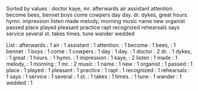 Sorted by values :
doctor kaye, mr. afterwards air assistant attention. become bees, bennet boys come cowpers day day. dr. dykes, great hours. hymn. impression listen made melody, morning music name new organist passed place played pleasant practice rapt recognized rehearsals says service several st. takes times. tune wander wedded 

List :
afterwards : 1
air : 1
assistant : 1
attention. : 1
become : 1
bees, : 1
bennet : 1
boys : 1
come : 1
cowpers : 1
day : 1
day. : 1
doctor : 2
dr. : 1
dykes, : 1
great : 1
hours. : 1
hymn. : 1
impression : 1
kaye, : 2
listen : 1
made : 1
melody, : 1
morning : 1
mr. : 2
music : 1
name : 1
new : 1
organist : 1
passed : 1
place : 1
played : 1
pleasant : 1
practice : 1
rapt : 1
recognized : 1
rehearsals : 1
says : 1
service : 1
several : 1
st. : 1
takes : 1
times. : 1
tune : 1
wander : 1
wedded : 1
